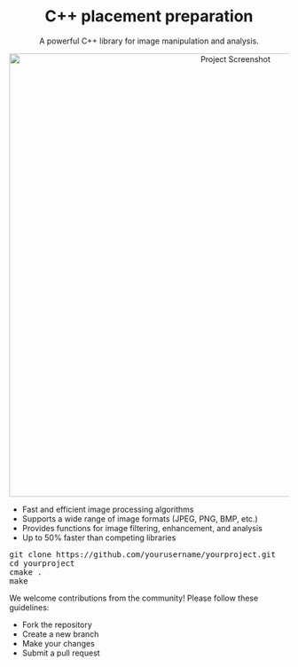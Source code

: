 <h1 align="center">C++ placement preparation </h1>
<p align="center">A powerful C++ library for image manipulation and analysis.</p>

<p align="center">
  <img src="https://bs-uploads.toptal.io/blackfish-uploads/components/open_graph_image/8958349/og_image/optimized/0816-C__Mistakes-Waldek_Social-dfe55464df1f3105c8add45280123176.png" alt="Project Screenshot" width="800">
</p>

<ul>
  <li>Fast and efficient image processing algorithms</li>
  <li>Supports a wide range of image formats (JPEG, PNG, BMP, etc.)</li>
  <li>Provides functions for image filtering, enhancement, and analysis</li>
  <li>Up to 50% faster than competing libraries</li>
</ul>
<pre>
git clone https://github.com/yourusername/yourproject.git
cd yourproject
cmake .
make
</pre>

<p>We welcome contributions from the community! Please follow these guidelines:</p>
<ul>
  <li>Fork the repository</li>
  <li>Create a new branch</li>
  <li>Make your changes</li>
  <li>Submit a pull request</li>
</ul>
